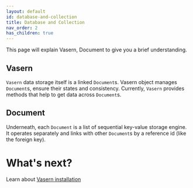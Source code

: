 ```yaml
---
layout: default
id: database-and-collection
title: Database and Collection
nav_order: 2
has_children: true
---
```


This page will explain Vasern, Document to give you a brief understanding.

## Vasern

`Vasern` data storage itself is a linked `Document`s. Vasern object manages `Document`s, ensure their states and consistency. Currently, `Vasern` provides methods that help to get data across `Document`s.

## Document

Underneath, each `Document` is a list of sequential key-value storage engine. It operates separately and links with other `Document`s by a reference id (like the foreign key).

# What's next?

Learn about [Vasern installation](install-vasern.md)